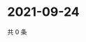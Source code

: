 # 2021-09-24

共 0 条

<!-- BEGIN -->
<!-- 最后更新时间 Fri Sep 24 2021 00:27:48 GMT+0800 (China Standard Time) -->

<!-- END -->
